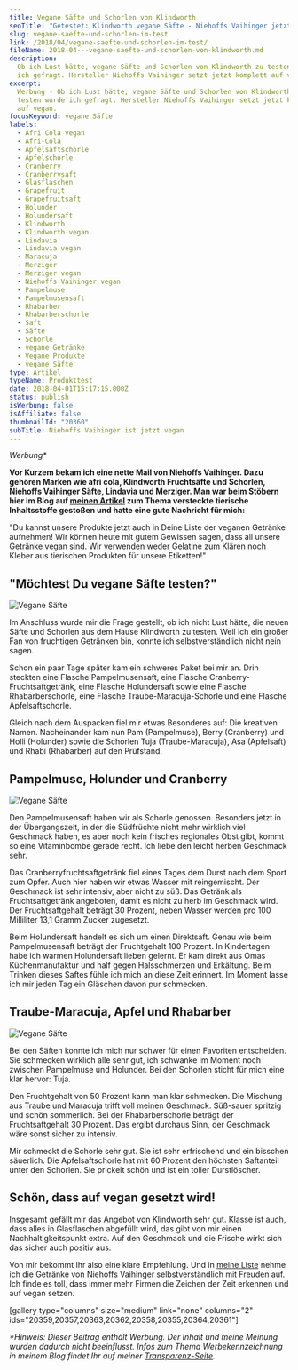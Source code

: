 ```yaml
---
title: Vegane Säfte und Schorlen von Klindworth
seoTitle: "Getestet: Klindworth vegane Säfte - Niehoffs Vaihinger jetzt vegan"
slug: vegane-saefte-und-schorlen-im-test
link: /2018/04/vegane-saefte-und-schorlen-im-test/
fileName: 2018-04---vegane-saefte-und-schorlen-von-klindworth.md
description:
  Ob ich Lust hätte, vegane Säfte und Schorlen von Klindworth zu testen wurde
  ich gefragt. Hersteller Niehoffs Vaihinger setzt jetzt komplett auf vegan.
excerpt:
  Werbung - Ob ich Lust hätte, vegane Säfte und Schorlen von Klindworth zu
  testen wurde ich gefragt. Hersteller Niehoffs Vaihinger setzt jetzt komplett
  auf vegan.
focusKeyword: vegane Säfte
labels:
  - Afri Cola vegan
  - Afri-Cola
  - Apfelsaftschorle
  - Apfelschorle
  - Cranberry
  - Cranberrysaft
  - Glasflaschen
  - Grapefruit
  - Grapefruitsaft
  - Holunder
  - Holundersaft
  - Klindworth
  - Klindworth vegan
  - Lindavia
  - Lindavia vegan
  - Maracuja
  - Merziger
  - Merziger vegan
  - Niehoffs Vaihinger vegan
  - Pampelmuse
  - Pampelmusensaft
  - Rhabarber
  - Rhabarberschorle
  - Saft
  - Säfte
  - Schorle
  - vegane Getränke
  - Vegane Produkte
  - vegane Säfte
type: Artikel
typeName: Produkttest
date: 2018-04-01T15:17:15.000Z
status: publish
isWerbung: false
isAffiliate: false
thumbnailId: "20360"
subTitle: Niehoffs Vaihinger ist jetzt vegan
---
```


<em>Werbung\*</em>

<strong>Vor Kurzem bekam ich eine nette Mail von Niehoffs Vaihinger. Dazu
gehören Marken wie afri cola, Klindworth Fruchtsäfte und Schorlen,
Niehoffs <span class="il">Vaihinger</span> Säfte, Lindavia und Merziger. Man war
beim Stöbern hier im Blog auf
<a href="http://cardamonchai.com/2014/12/versteckte-tierische-inhaltsstoffe-in-lebensmitteln/">meinen
Artikel</a> zum Thema versteckte tierische Inhaltsstoffe gestoßen und hatte eine
gute Nachricht für mich:</strong>

"Du kannst unsere Produkte jetzt auch in Deine Liste der veganen Getränke
aufnehmen! Wir können heute mit gutem Gewissen sagen, dass all unsere Getränke
vegan sind. Wir verwenden weder Gelatine zum Klären noch Kleber aus tierischen
Produkten für unsere Etiketten!"

## "Möchtest Du vegane Säfte testen?"

![Vegane Säfte](http://cardamonchai.com/wp-content/uploads/2018/03/40140781455_40682275ba_z-1-400x267.jpg)

Im Anschluss wurde mir die Frage gestellt, ob ich nicht Lust hätte, die neuen
Säfte und Schorlen aus dem Hause Klindworth zu testen. Weil ich ein großer Fan
von fruchtigen Getränken bin, konnte ich selbstverständlich nicht nein sagen.

Schon ein paar Tage später kam ein schweres Paket bei mir an. Drin steckten eine
Flasche Pampelmusensaft, eine Flasche Cranberry-Fruchtsaftgetränk, eine Flasche
Holundersaft sowie eine Flasche Rhabarberschorle, eine Flasche
Traube-Maracuja-Schorle und eine Flasche Apfelsaftschorle.

Gleich nach dem Auspacken fiel mir etwas Besonderes auf: Die kreativen Namen.
Nacheinander kam nun Pam (Pampelmuse), Berry (Cranberry) und Holli (Holunder)
sowie die Schorlen Tuja (Traube-Maracuja), Asa (Apfelsaft) und Rhabi (Rhabarber)
auf den Prüfstand.

## Pampelmuse, Holunder und Cranberry

![Vegane Säfte](http://cardamonchai.com/wp-content/uploads/2018/03/39225161640_ab3ca6060d_z-400x400.jpg)

Den Pampelmusensaft haben wir als Schorle genossen. Besonders jetzt in der
Übergangszeit, in der die Südfrüchte nicht mehr wirklich viel Geschmack haben,
es aber noch kein frisches regionales Obst gibt, kommt so eine Vitaminbombe
gerade recht. Ich liebe den leicht herben Geschmack sehr.

Das Cranberryfruchtsaftgetränk fiel eines Tages dem Durst nach dem Sport zum
Opfer. Auch hier haben wir etwas Wasser mit reingemischt. Der Geschmack ist sehr
intensiv, aber nicht zu süß. Das Getränk als Fruchtsaftgetränk angeboten, damit
es nicht zu herb im Geschmack wird. Der Fruchtsaftgehalt beträgt 30 Prozent,
neben Wasser werden pro 100 Milliliter 13,1 Gramm Zucker zugesetzt.

Beim Holundersaft handelt es sich um einen Direktsaft. Genau wie beim
Pampelmusensaft beträgt der Fruchtgehalt 100 Prozent. In Kindertagen habe ich
warmen Holundersaft lieben gelernt. Er kam direkt aus Omas Küchenmanufaktur und
half gegen Halsschmerzen und Erkältung. Beim Trinken dieses Saftes fühle ich
mich an diese Zeit erinnert. Im Moment lasse ich mir jeden Tag ein Gläschen
davon pur schmecken.

## Traube-Maracuja, Apfel und Rhabarber

![Vegane Säfte](http://cardamonchai.com/wp-content/uploads/2018/03/39225194090_cd5c0ee236_z-400x400.jpg)

Bei den Säften konnte ich mich nur schwer für einen Favoriten entscheiden. Sie
schmecken wirklich alle sehr gut, ich schwanke im Moment noch zwischen
Pampelmuse und Holunder. Bei den Schorlen sticht für mich eine klar hervor:
Tuja.

Den Fruchtgehalt von 50 Prozent kann man klar schmecken. Die Mischung aus Traube
und Maracuja trifft voll meinen Geschmack. Süß-sauer spritzig und schön
sommerlich. Bei der Rhabarberschorle beträgt der Fruchtsaftgehalt 30 Prozent.
Das ergibt durchaus Sinn, der Geschmack wäre sonst sicher zu intensiv.

Mir schmeckt die Schorle sehr gut. Sie ist sehr erfrischend und ein bisschen
säuerlich. Die Apfelsaftschorle hat mit 60 Prozent den höchsten Saftanteil unter
den Schorlen. Sie prickelt schön und ist ein toller Durstlöscher.

## Schön, dass auf vegan gesetzt wird!

Insgesamt gefällt mir das Angebot von Klindworth sehr gut. Klasse ist auch, dass
alles in Glasflaschen abgefüllt wird, das gibt von mir einen
Nachhaltigkeitspunkt extra. Auf den Geschmack und die Frische wirkt sich das
sicher auch positiv aus.

Von mir bekommt Ihr also eine klare Empfehlung. Und in
<a href="http://cardamonchai.com/2014/12/versteckte-tierische-inhaltsstoffe-in-lebensmitteln/">meine
Liste</a> nehme ich die Getränke von Niehoffs Vaihinger selbstverständlich mit
Freuden auf. Ich finde es toll, dass immer mehr Firmen die Zeichen der Zeit
erkennen und auf vegan setzen.

[gallery type="columns" size="medium" link="none" columns="2"
ids="20359,20357,20363,20362,20358,20355,20364,20361"]

<em>\*Hinweis: Dieser Beitrag enthält Werbung. Der Inhalt und meine Meinung
wurden dadurch nicht beeinflusst. Infos zum Thema Werbekennzeichnung in meinem
Blog findet Ihr auf meiner
<a href="https://cardamonchai.com/werbung/">Transparenz-Seite</a>.</em>
